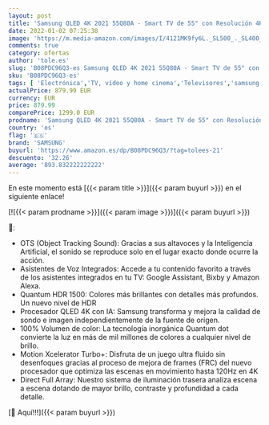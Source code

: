 ```yaml
---
layout: post
title: 'Samsung QLED 4K 2021 55Q80A - Smart TV de 55" con Resolución 4K UHD  Procesador QLED 4K con Inteligencia Artificial  Quantum HDR10+  Direct Full Array  Motion Xcelerator Turbo+  OTS y Alexa Integrada'
date: 2022-01-02 07:25:38
image: 'https://m.media-amazon.com/images/I/4121MK9fy6L._SL500_._SL400_.jpg'
comments: true
category: ofertas
author: 'tole.es'
slug: 'B08PDC96Q3-es Samsung QLED 4K 2021 55Q80A - Smart TV de 55" con...'
sku: 'B08PDC96Q3-es'
tags: [ 'Electrónica','TV, vídeo y home cinema','Televisores','samsung','smart','tv', ]
actualPrice: 879.99 EUR
currency: EUR
price: 879.99
comparePrice: 1299.0 EUR
prodname: 'Samsung QLED 4K 2021 55Q80A - Smart TV de 55" con Resolución 4K UHD  Procesador QLED 4K con Inteligencia Artificial  Quantum HDR10+  Direct Full Array  Motion Xcelerator Turbo+  OTS y Alexa Integrada'
country: 'es'
flag: '🇪🇸'
brand: 'SAMSUNG'
buyurl: 'https://www.amazon.es/dp/B08PDC96Q3/?tag=tolees-21'
descuento: '32.26'
average: '893.832222222222'
---
```


En este momento está [{{< param title >}}]({{< param buyurl >}}) en el siguiente enlace!

[![{{< param prodname >}}]({{< param image >}})]({{< param buyurl >}})

🔎:

- OTS (Object Tracking Sound): Gracias a sus altavoces y la Inteligencia Artificial, el sonido se reproduce solo en el lugar exacto donde ocurre la acción.
- Asistentes de Voz Integrados: Accede a tu contenido favorito a través de los asistentes integrados en tu TV: Google Assistant, Bixby y Amazon Alexa.
- Quantum HDR 1500: Colores más brillantes con detalles más profundos. Un nuevo nivel de HDR
- Procesador QLED 4K con IA: Samsung transforma y mejora la calidad de sondo e imagen independientemente de la fuente de origen.
- 100% Volumen de color: La tecnología inorgánica Quantum dot convierte la luz en más de mil millones de colores a cualquier nivel de brillo.
- Motion Xcelerator Turbo+: Disfruta de un juego ultra fluido sin desenfoques gracias al proceso de mejora de frames (FRC) del nuevo procesador que optimiza las escenas en movimiento hasta 120Hz en 4K
- Direct Full Array: Nuestro sistema de iluminación trasera analiza escena a escena dotando de mayor brillo, contraste y profundidad a cada detalle.

[🛒 Aquí!!!]({{< param buyurl >}})
